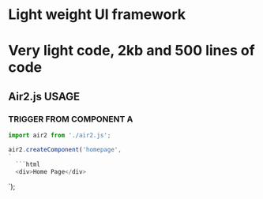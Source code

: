 # Light weight UI framework
# Very light code, 2kb and 500 lines of code
 
## Air2.js USAGE

### TRIGGER FROM COMPONENT A

```js
import air2 from './air2.js';

air2.createComponent('homepage', 
`
  ```html
  <div>Home Page</div>
  ```
`);
```
